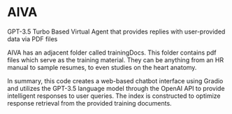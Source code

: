 # AIVA
GPT-3.5 Turbo Based Virtual Agent that provides replies with user-provided data via PDF files

AIVA has an adjacent folder called trainingDocs. This folder contains pdf files which serve as the training
material. They can be anything from an HR manual to sample resumes, to even studies on the heart
anatomy.

In summary, this code creates a web-based chatbot interface using Gradio and utilizes the GPT-3.5
language model through the OpenAI API to provide intelligent responses to user queries. The index is
constructed to optimize response retrieval from the provided training documents.
